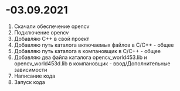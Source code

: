 # -03.09.2021
1) Скачали обеспечение opencv
2) Подключение opencv
3) Добавляю C++ в свой проект
4) Добавляю путь каталога включаемых файлов в C/C++ - общее
5) Добавляю путь каталога в компановщик в C/C++ - общее
6) Добавляю два файла каталога opencv_world453.lib и opencv_world453d.lib в компановщик - ввод/Дополнительные зависимости
7) Написание кода
8) Запуск кода
